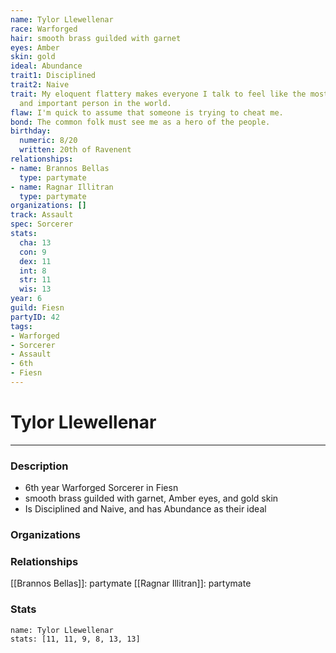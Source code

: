 ```yaml
---
name: Tylor Llewellenar
race: Warforged
hair: smooth brass guilded with garnet
eyes: Amber
skin: gold
ideal: Abundance
trait1: Disciplined
trait2: Naive
trait: My eloquent flattery makes everyone I talk to feel like the most wonderful
  and important person in the world.
flaw: I'm quick to assume that someone is trying to cheat me.
bond: The common folk must see me as a hero of the people.
birthday:
  numeric: 8/20
  written: 20th of Ravenent
relationships:
- name: Brannos Bellas
  type: partymate
- name: Ragnar Illitran
  type: partymate
organizations: []
track: Assault
spec: Sorcerer
stats:
  cha: 13
  con: 9
  dex: 11
  int: 8
  str: 11
  wis: 13
year: 6
guild: Fiesn
partyID: 42
tags:
- Warforged
- Sorcerer
- Assault
- 6th
- Fiesn
---
```

# Tylor Llewellenar
---
### Description
- 6th year Warforged Sorcerer in Fiesn
- smooth brass guilded with garnet, Amber eyes, and gold skin
- Is Disciplined and Naive, and has Abundance as their ideal

### Organizations
### Relationships
[[Brannos Bellas]]: partymate
[[Ragnar Illitran]]: partymate
### Stats
```statblock
name: Tylor Llewellenar
stats: [11, 11, 9, 8, 13, 13]
```